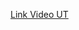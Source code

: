 [Link Video UT](https://drive.google.com/drive/folders/1Gobe_bpeN0bFRFAE7v2BiURcP82lP1cJ?usp=sharing)
